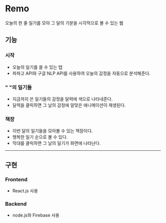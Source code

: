 # Remo
오늘의 한 줄 일기를 모아 그 달의 기분을 시각적으로 볼 수 있는 웹

## 기능
### 시작
- 오늘의 일기를 쓸 수 있는 탭
- 파파고 API와 구글 NLP API를 사용하여 오늘의 감정을 자동으로 분석해준다.
### "  "의 일기들
- 지금까지 쓴 일기들의 감정을 달력에 색으로 나타내준다.
- 달력을 클릭하면 그 날의 감정에 알맞은 애니메이션이 재생된다.
### 책장
- 이번 달의 일기들을 모아볼 수 있는 책장이다.
- 행복한 일기 순으로 볼 수 있다.
- 막대를 클릭하면 그 날의 일기가 화면에 나타난다.
--------
## 구현
### Frontend
- React.js 사용
### Backend
- node.js와 Firebase 사용
